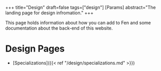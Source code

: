 +++
title="Design"
draft=false
tags=["design"]
[Params]
  abstract="The landing page for design infromation."
+++

This page holds information about how you can add to Fen and some documentation about the back-end of this website. 

# Design Pages

- [Specializations]({{< ref "/design/specializations.md" >}})
